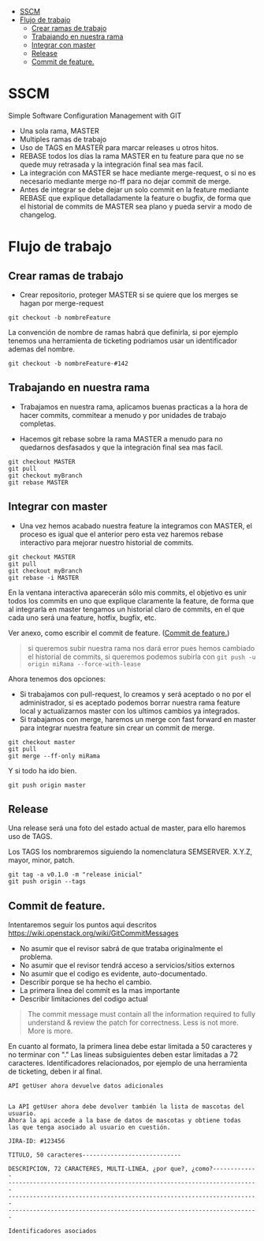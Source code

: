 
<!-- @import "[TOC]" {cmd:"toc", depthFrom:1, depthTo:6, orderedList:false} -->

<!-- code_chunk_output -->

* [SSCM](#sscm)
* [Flujo de trabajo](#flujo-de-trabajo)
	* [Crear ramas de trabajo](#crear-ramas-de-trabajo)
	* [Trabajando en nuestra rama](#trabajando-en-nuestra-rama)
	* [Integrar con master](#integrar-con-master)
	* [Release](#release)
	* [Commit de feature.](#commit-de-feature)

<!-- /code_chunk_output -->


# SSCM

Simple Software Configuration Management with GIT

- Una sola rama, MASTER
- Multiples ramas de trabajo
- Uso de TAGS en MASTER para marcar releases u otros hitos.
- REBASE todos los días la rama MASTER en tu feature para que no se quede muy retrasada y la integración final sea mas facil.
- La integración con MASTER se hace mediante merge-request, o si no es necesario mediante merge no-ff para no dejar commit de merge.
- Antes de integrar se debe dejar un solo commit en la feature mediante REBASE que explique detalladamente la feature o bugfix, de forma que el historial de commits de MASTER sea plano y pueda servir a modo de changelog.

# Flujo de trabajo

## Crear ramas de trabajo
- Crear repositorio, proteger MASTER si se quiere que los merges se hagan por merge-request

`git checkout -b nombreFeature`

La convención de nombre de ramas habrá que definirla, si por ejemplo tenemos una herramienta de ticketing podriamos usar un identificador ademas del nombre.

`git checkout -b nombreFeature-#142`

## Trabajando en nuestra rama
- Trabajamos en nuestra rama, aplicamos buenas practicas a la hora de hacer commits, commitear a menudo y por unidades de trabajo completas.

- Hacemos git rebase sobre la rama MASTER a menudo para no quedarnos desfasados y que la integración final sea mas facil.

```
git checkout MASTER
git pull
git checkout myBranch
git rebase MASTER
```

## Integrar con master
- Una vez hemos acabado nuestra feature la integramos con MASTER, el proceso es igual que el anterior pero esta vez haremos rebase interactivo para mejorar nuestro historial de commits.

```
git checkout MASTER
git pull
git checkout myBranch
git rebase -i MASTER
```

En la ventana interactiva aparecerán sólo mis commits, el objetivo es unir todos los commits en uno que explique claramente la feature, de forma que al integrarla en master tengamos un historial claro de commits, en el que cada uno será una feature, hotfix, bugfix, etc.

Ver anexo, como escribir el commit de feature. ([Commit de feature.](#commit-de-feature))

> si queremos subir nuestra rama nos dará error pues hemos cambiado el historial de commits, si queremos podemos subirla con
> `git push -u origin miRama --force-with-lease`

Ahora tenemos dos opciones:
- Si trabajamos con pull-request, lo creamos y será aceptado o no por el administrador, si es aceptado podemos borrar nuestra rama feature local y actualizarnos master con los ultimos cambios ya integrados.
- Si trabajamos con merge, haremos un merge con fast forward en master para integrar nuestra feature sin crear un commit de merge.

```
git checkout master
git pull
git merge --ff-only miRama
```

Y si todo ha ido bien.

`git push origin master`

## Release

Una release será una foto del estado actual de master, para ello haremos uso de TAGS.

Los TAGS los nombraremos siguiendo la nomenclatura SEMSERVER. X.Y.Z, mayor, minor, patch.

```
git tag -a v0.1.0 -m "release inicial"
git push origin --tags
```


## Commit de feature.

Intentaremos seguir los puntos aqui descritos https://wiki.openstack.org/wiki/GitCommitMessages

- No asumir que el revisor sabrá de que trataba originalmente el problema.
- No asumir que el revisor tendrá acceso a servicios/sitios externos
- No asumir que el codigo es evidente, auto-documentado.
- Describir porque se ha hecho el cambio.
- La primera linea del commit es la mas importante
- Describir limitaciones del codigo actual


> The commit message must contain all the information required to fully understand & review the patch for correctness. Less is not more. More is more.

En cuanto al formato, la primera linea debe estar limitada a 50 caracteres y no terminar con "."
Las lineas subsiguientes deben estar limitadas a 72 caracteres.
Identificadores relacionados, por ejemplo de una herramienta de ticketing, deben ir al final.

```
API getUser ahora devuelve datos adicionales


La API getUser ahora debe devolver también la lista de mascotas del
usuario.
Ahora la api accede a la base de datos de mascotas y obtiene todas
las que tenga asociado al usuario en cuestión.

JIRA-ID: #123456
```


```
TITULO, 50 caracteres----------------------------

DESCRIPCION, 72 CARACTERES, MULTI-LINEA, ¿por que?, ¿como?-------------
-----------------------------------------------------------------------
-----------------------------------------------------------------------
-----------------------------------------------------------------------

Identificadores asociados
```
